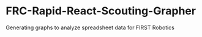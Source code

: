 # FRC-Rapid-React-Scouting-Grapher
Generating graphs to analyze spreadsheet data for FIRST Robotics
